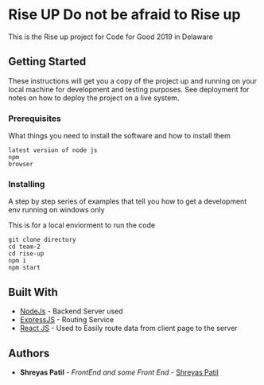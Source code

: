 # Rise UP Do not be afraid to Rise up


This is the Rise up project for Code for Good 2019 in Delaware

## Getting Started

These instructions will get you a copy of the project up and running on your local machine for development and testing purposes. See deployment for notes on how to deploy the project on a live system.

### Prerequisites

What things you need to install the software and how to install them

```
latest version of node js
npm
browser

```

### Installing

A step by step series of examples that tell you how to get a development env running on windows only


This is for a local enviorment to run the code

```
git clone directory
cd team-2
cd rise-up
npm i
npm start
```


## Built With

* [NodeJs](https://nodejs.org/en/) - Backend Server used
* [ExpressJS](https://expressjs.com/) - Routing Service
* [React JS](https://reactjs.org/) - Used to Easily route data from client page to the server


## Authors

* **Shreyas Patil** - *FrontEnd and some Front End* - [Shreyas Patil](https://github.com/ShreyasP1a)



